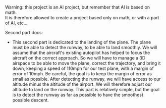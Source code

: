 Warning: this project is an AI project, but remember that AI is based on math.  
It is therefore allowed to create a project based only on math, or with a part of
AI, etc...  

Second part docs:  
- This second part is dedicated to the landing of the plane.  The plane must be able to detect the runway, to be able to land smoothly. We will assume that the aircraft's existing autopilot has helped to focus the aircraft on the correct approach. So we will have to manage a 3D airspace to be able to move the plane, correct the trajectory, and bring it down, keeping a speed of 110mph for our test plane, with a margin of error of 10mph. Be careful, the goal is to keep the margin of error as small as possible. After detecting the runway, we will have access to our altitude minus the altitude of the airport. We will therefore adjust our altitude to land on the runway. This part is relatively simple, but the goal is to detect the runway as far as possible to have the smoothest possible descent.
